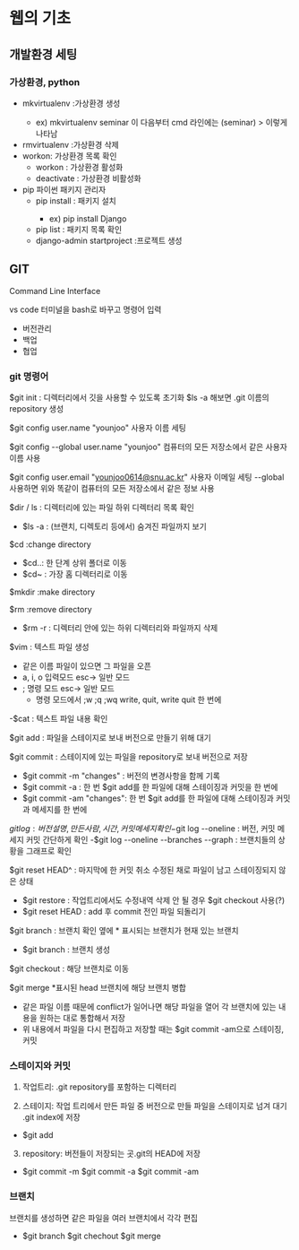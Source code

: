 # 웹의 기초
## 개발환경 세팅
### 가상환경, python
- mkvirtualenv <envname> :가상환경 생성
  - ex) mkvirtualenv seminar 이 다음부터 cmd 라인에는 (seminar) > 이렇게 나타남
- rmvirtualenv <envname> :가상환경 삭제
- workon: 가상환경 목록 확인
  - workon <envname> : 가상환경 활성화
  - deactivate : 가상환경 비활성화
- pip 파이썬 패키지 관리자 
  - pip install <package name>: 패키지 설치
    - ex) pip install Django
  - pip list : 패키지 목록 확인
  - django-admin startproject <project name> :프로젝트 생성
 
## GIT
Command Line Interface 

vs code 터미널을 bash로 바꾸고 명령어 입력 

- 버전관리
- 백업
- 협업

### git 명령어
$git init : 디렉터리에서 깃을 사용할 수 있도록 초기화 $ls -a 해보면 .git 이름의 repository 생성

$git config user.name "younjoo" 사용자 이름 세팅

$git config --global user.name "younjoo" 컴퓨터의 모든 저장소에서 같은 사용자 이름 사용

$git config user.email "younjoo0614@snu.ac.kr" 사용자 이메일 세팅
--global 사용하면 위와 똑같이 컴퓨터의 모든 저장소에서 같은 정보 사용

$dir / ls : 디렉터리에 있는 파일 하위 디렉터리 목록 확인
- $ls -a : (브랜치, 디렉토리 등에서) 숨겨진 파일까지 보기

$cd <filename> :change directory
  - $cd..: 한 단계 상위 폴더로 이동
  - $cd~ : 가장 홈 디렉터리로 이동
  
$mkdir <filename> :make directory
  
$rm <filename> :remove directory
  - $rm -r : 디렉터리 안에 있는 하위 디렉터리와 파일까지 삭제
  
$vim <textname> : 텍스트 파일 생성 
- 같은 이름 파일이 있으면 그 파일을 오픈 
- a, i, o 입력모드 esc-> 일반 모드
- ; 명령 모드 esc-> 일반 모드
  - 명령 모드에서 ;w ;q ;wq write, quit, write quit 한 번에
  
-$cat <textname> : 텍스트 파일 내용 확인
  
$git add : 파일을 스테이지로 보내 버전으로 만들기 위해 대기

$git commit : 스테이지에 있는 파일을 repository로 보내 버전으로 저장
- $git commit -m "changes" : 버전의 변경사항을 함께 기록
- $git commit -a : 한 번 $git add를 한 파일에 대해 스테이징과 커밋을 한 번에
- $git commit -am "changes":  한 번 $git add를 한 파일에 대해 스테이징과 커밋과 메세지를 한 번에

$git log: 버전 설명, 만든 사람, 시간 , 커밋 메세지 확인
-$git log --oneline : 버전, 커밋 메세지 커밋 간단하게 확인
-$git log --oneline --branches --graph : 브랜치들의 상황을 그래프로 확인 

$git reset HEAD^ : 마지막에 한 커밋 취소 수정된 채로 파일이 남고 스테이징되지 않은 상태
- $git restore : 작업트리에서도 수정내역 삭제 안 될 경우 $git checkout 사용(?)
- $git reset HEAD <filename> : add 후 commit 전인 파일 되돌리기 
  
$git branch : 브랜치 확인 옆에 * 표시되는 브랜치가 현재 있는 브랜치
- $git branch <branchname> : 브랜치 생성 
  
$git checkout <branchname> : 해당 브랜치로 이동
  
$git merge <branchname> *표시된 head 브랜치에 해당 브랜치 병합
- 같은 파일 이름 때문에 conflict가 일어나면 해당 파일을 열어 각 브랜치에 있는 내용을 원하는 대로 통합해서 저장
- 위 내용에서 파일을 다시 편집하고 저장할 때는 $git commit -am으로 스테이징, 커밋

### 스테이지와 커밋
1. 작업트리: .git repository를 포함하는 디렉터리

2. 스테이지: 작업 트리에서 만든 파일 중 버전으로 만들 파일을 스테이지로 넘겨 대기 .git index에 저장
- $git add

3. repository: 버전들이 저장되는 곳.git의 HEAD에 저장
- $git commit -m $git commit -a $git commit -am 

### 브랜치
브랜치를 생성하면 같은 파일을 여러 브랜치에서 각각 편집
- $git branch $git chechout <branchname> $git merge <branchname> 
